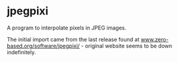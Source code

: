 # jpegpixi
A program to interpolate pixels in JPEG images.

The initial import came from the last release found at
www.zero-based.org/software/jpegpixi/ - original website
seems to be down indefinitely.
